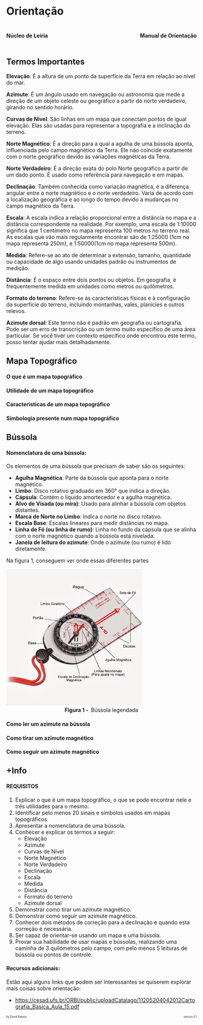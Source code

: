 # Orientação

<div style="display:flex;  justify-content: space-between"><h4>Núcleo de Leiria</h4><h4>Manual de Orientação</h4></div>

## Termos Importantes

**Elevação**: É a altura de um ponto da superfície da Terra em relação ao nível do mar.

**Azimute**: É um ângulo usado em navegação ou astronomia que mede a direção de um objeto celeste ou geográfico a partir do norte verdadeiro, girando no sentido horário.

**Curvas de Nível**: São linhas em um mapa que conectam pontos de igual elevação. Elas são usadas para representar a topografia e a inclinação do terreno.

**Norte Magnético**: É a direção para a qual a agulha de uma bússola aponta, influenciada pelo campo magnético da Terra. Ele não coincide exatamente com o norte geográfico devido às variações magnéticas da Terra.

**Norte Verdadeiro**: É a direção exata do polo Norte geográfico a partir de um dado ponto. É usado como referência para navegação e em mapas.

**Declinação**: Também conhecida como variação magnética, é a diferença angular entre o norte magnético e o norte verdadeiro. Varia de acordo com a localização geográfica e ao longo do tempo devido a mudanças no campo magnético da Terra.

**Escala**: A escala indica a relação proporcional entre a distância no mapa e a distância correspondente na realidade. Por exemplo, uma escala de 1:10000 significa que 1 centímetro no mapa representa 100 metros no terreno real. As escalas que vão mais regularmente encontrar são de 1:25000 (1cm no mapa representa 250m), e 1:50000(1cm no mapa representa 500m).

**Medida**: Refere-se ao ato de determinar a extensão, tamanho, quantidade ou capacidade de algo usando unidades padrão ou instrumentos de medição.

**Distância**: É o espaço entre dois pontos ou objetos. Em geografia, é frequentemente medida em unidades como metros ou quilômetros.

**Formato do terreno**: Refere-se às características físicas e à configuração da superfície do terreno, incluindo montanhas, vales, planícies e outros relevos.

**Azimute dorsal**: Este termo não é padrão em geografia ou cartografia. Pode ser um erro de transcrição ou um termo muito específico de uma área particular. Se você tiver um contexto específico onde encontrou este termo, posso tentar ajudar mais detalhadamente.

#### 

## Mapa Topográfico

#### O que é um mapa topográfico

#### Utilidade de um mapa topográfico

#### Caracteristicas de um mapa topográfico

#### Simbologia presente num mapa topográfico

## Bússola

#### Nomenclatura de uma bússola:

Os elementos de uma bússola que precisam de saber são os seguintes:

- **Agulha Magnética**: Parte da bússola que aponta para o norte magnético.
- **Limbo**: Disco rotativo graduado em 360° que indica a direção.
- **Cápsula**: Contém o líquido amortecedor e a agulha magnética.
- **Alvo de Visada (ou mira)**: Usado para alinhar a bússola com objetos distantes.
- **Marca de Norte no Limbo**: Indica o norte no disco rotativo.
- **Escala Base**: Escalas lineares para medir distâncias no mapa.
- **Linha de Fé (ou linha de rumo)**: Linha no fundo da cápsula que se alinha com o norte magnético quando a bússola está nivelada.
- **Janela de leitura do azimute**: Onde o azimute (ou rumo) é lido diretamente.

Na figura 1, conseguem ver onde essas diferentes partes

<img src="./bussola_nomeada.jpeg" style="height: 360px;" />

<div style="width: 100%;  display: flex; justify-content: center;"><span style="white-space: nowrap;"><strong>Figura 1 - </strong> Bússola legendada</span></div>

#### Como ler um azimute na bússola

#### Como tirar um azimute magnético

#### Como seguir um azimute magnético

## +Info

#### **REQUISITOS**

1. Explicar o que é um mapa topográfico, o que se pode encontrar nele e três utilidades para o mesmo.
2. Identificar pelo menos 20 sinais e símbolos usados em mapas topográficos
3. Apresentar a nomenclatura de uma bússola.
4. Conhecer e explicar os termos a seguir:
   - Elevação
   - Azimute
   - Curvas de Nível
   - Norte Magnético
   - Norte Verdadeiro
   - Declinação
   - Escala
   - Medida
   - Distância
   - Formato do terreno
   - Azimute dorsal
5. Demonstrar como tirar um azimute magnético.
6. Demonstrar como seguir um azimute magnético.
7. Conhecer dois métodos de correção para a declinação e quando esta correção é necessária.
8. Ser capaz de orientar-se usando um mapa e uma bússola.
9. Provar sua habilidade de usar mapas e bússolas, realizando uma caminha de 3 quilómetros pelo campo, com pelo menos 5 leituras de bússola ou pontos de controle.

####   Recursos adicionais:

Estão aqui alguns links que podem ser interessantes se quiserem explorar mais coisas sobre orientação:

- https://cesad.ufs.br/ORBI/public/uploadCatalago/11205204042012Cartografia_Basica_Aula_15.pdf

<div style="display:flex; justify-content: space-between; zoom: 50%;"><span>by David Batista</span><span>version 0.1</span></div>